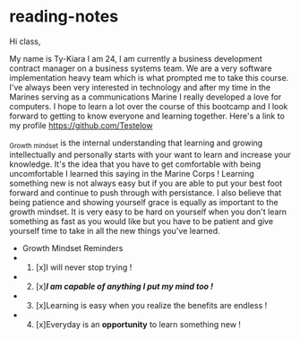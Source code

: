 # reading-notes
Hi class, 

My name is Ty-Kiara I am 24, I am currently a business development contract manager on a business systems team. We are a very software implementation heavy team which is what prompted me to take this course. I've always been very interested in technology and after my time in the Marines serving as a communications Marine I really developed a love for computers. I hope to learn a lot over the course of this bootcamp and I look forward to getting to know everyone and learning together.
Here's a link to my profile https://github.com/Testelow

<sub>Growth mindset</sub> is the internal understanding that learning and growing intellectually and personally starts with your want to learn and increase your knowledge. It's the idea that you have to get comfortable with being uncomfortable I learned this saying in the Marine Corps ! Learning something new is not always easy but if you are able to put your best foot forward and continue to push through with persistance. I also believe that being patience and showing yourself grace is equally as important to the growth mindset. It is very easy to be hard on yourself when you don't learn something as fast as you would like but you have to be patient and give yourself time to take in all the new things you've learned.
- Growth Mindset Reminders
- 1. [x]I will never stop trying !
- 2. [x]***I am capable of anything I put my mind too !***
- 3. [x]Learning is easy when you realize the benefits are endless !
- 4. [x]Everyday is an **opportunity** to learn something new ! 
